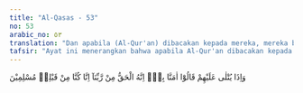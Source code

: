 ```yaml
---
title: "Al-Qasas - 53"
no: 53
arabic_no: ٥٣
translation: "Dan apabila (Al-Qur'an) dibacakan kepada mereka, mereka berkata, “Kami beriman kepadanya, sesungguhnya (Al-Qur'an) itu adalah suatu kebenaran dari Tuhan kami. Sungguh, sebelumnya kami adalah orang muslim.”"
tafsir: "Ayat ini menerangkan bahwa apabila Al-Qur'an dibacakan kepada mereka, mereka mengakui bahwa Al-Qur'an itu benar-benar dari Allah. Bahkan, mereka telah membenarkannya sebelum diturunkan karena mereka telah menemukan sifat-sifat Muhammad dan sifat-sifat Al-Qur'an dalam kitab suci mereka. Kepercayaan Ahli Kitab kepada Al-Qur'an sudah sejak dulu karena nenek moyang mereka membaca uraian tentang sifat-sifat Al-Qur'an dalam kitab suci mereka. Kebiasaan ini berlaku turun-temurun sampai ke anak cucunya jauh sebelum Al-Qur'an itu diturunkan."
---
```


وَاِذَا يُتْلٰى عَلَيْهِمْ قَالُوْٓا اٰمَنَّا بِهٖٓ اِنَّهُ الْحَقُّ مِنْ رَّبِّنَآ اِنَّا كُنَّا مِنْ قَبْلِهٖ مُسْلِمِيْنَ 
